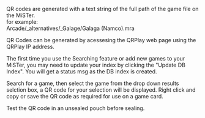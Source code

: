 QR codes are generated with a text string of the full path of the game file on the MiSTer.  
for example:  
Arcade/_alternatives/_Galage/Galaga (Namco).mra
  

QR Codes can be generated by acessesing the QRPlay web page using the QRPlay IP address.  

The first time you use the Searching feature or add new games to your MiSTer, you may need to update your index by clicking the "Update DB Index". You will get a status msg as the DB index is created.  

  
Search for a game, then select the game from the drop down results selction box, a QR code for your selection will be displayed. Right click and copy or save the QR code as required for use on a game card.  


Test the QR code in an unsealed pouch before sealing.
